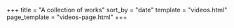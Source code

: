 +++
title = "A collection of works"
sort_by = "date"
template = "videos.html"
page_template = "videos-page.html"
+++
